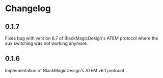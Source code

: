 # Changelog

## 0.1.7
Fixes bug with version 6.7 of BlackMagicDesign's ATEM protocol where the aux switching was not working anymore.

## 0.1.6
Implementation of BlackMagicDesign's ATEM v6.1 protocol
